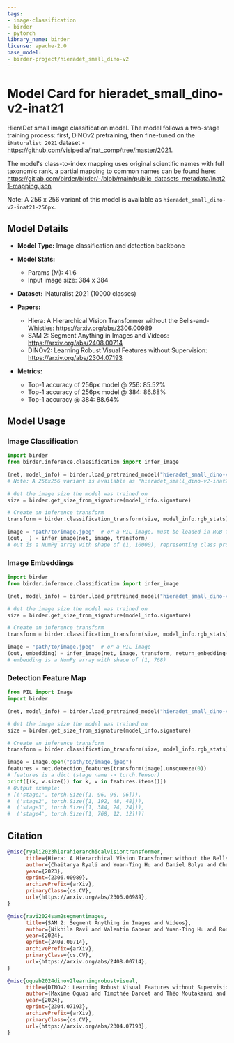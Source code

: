 ```yaml
---
tags:
- image-classification
- birder
- pytorch
library_name: birder
license: apache-2.0
base_model:
- birder-project/hieradet_small_dino-v2
---
```


# Model Card for hieradet_small_dino-v2-inat21

HieraDet small image classification model. The model follows a two-stage training process: first, DINOv2 pretraining, then fine-tuned on the `iNaturalist 2021` dataset - <https://github.com/visipedia/inat_comp/tree/master/2021>.

The model's class-to-index mapping uses original scientific names with full taxonomic rank,
a partial mapping to common names can be found here: <https://gitlab.com/birder/birder/-/blob/main/public_datasets_metadata/inat21-mapping.json>

Note: A 256 x 256 variant of this model is available as `hieradet_small_dino-v2-inat21-256px`.

## Model Details

- **Model Type:** Image classification and detection backbone
- **Model Stats:**
    - Params (M): 41.6
    - Input image size: 384 x 384
- **Dataset:** iNaturalist 2021 (10000 classes)

- **Papers:**
    - Hiera: A Hierarchical Vision Transformer without the Bells-and-Whistles: <https://arxiv.org/abs/2306.00989>
    - SAM 2: Segment Anything in Images and Videos: <https://arxiv.org/abs/2408.00714>
    - DINOv2: Learning Robust Visual Features without Supervision: <https://arxiv.org/abs/2304.07193>

- **Metrics:**
    - Top-1 accuracy of 256px model @ 256: 85.52%
    - Top-1 accuracy of 256px model @ 384: 86.68%
    - Top-1 accuracy @ 384: 88.64%

## Model Usage

### Image Classification

```python
import birder
from birder.inference.classification import infer_image

(net, model_info) = birder.load_pretrained_model("hieradet_small_dino-v2-inat21", inference=True)
# Note: A 256x256 variant is available as "hieradet_small_dino-v2-inat21-256px"

# Get the image size the model was trained on
size = birder.get_size_from_signature(model_info.signature)

# Create an inference transform
transform = birder.classification_transform(size, model_info.rgb_stats)

image = "path/to/image.jpeg"  # or a PIL image, must be loaded in RGB format
(out, _) = infer_image(net, image, transform)
# out is a NumPy array with shape of (1, 10000), representing class probabilities.
```

### Image Embeddings

```python
import birder
from birder.inference.classification import infer_image

(net, model_info) = birder.load_pretrained_model("hieradet_small_dino-v2-inat21", inference=True)

# Get the image size the model was trained on
size = birder.get_size_from_signature(model_info.signature)

# Create an inference transform
transform = birder.classification_transform(size, model_info.rgb_stats)

image = "path/to/image.jpeg"  # or a PIL image
(out, embedding) = infer_image(net, image, transform, return_embedding=True)
# embedding is a NumPy array with shape of (1, 768)
```

### Detection Feature Map

```python
from PIL import Image
import birder

(net, model_info) = birder.load_pretrained_model("hieradet_small_dino-v2-inat21", inference=True)

# Get the image size the model was trained on
size = birder.get_size_from_signature(model_info.signature)

# Create an inference transform
transform = birder.classification_transform(size, model_info.rgb_stats)

image = Image.open("path/to/image.jpeg")
features = net.detection_features(transform(image).unsqueeze(0))
# features is a dict (stage name -> torch.Tensor)
print([(k, v.size()) for k, v in features.items()])
# Output example:
# [('stage1', torch.Size([1, 96, 96, 96])),
#  ('stage2', torch.Size([1, 192, 48, 48])),
#  ('stage3', torch.Size([1, 384, 24, 24])),
#  ('stage4', torch.Size([1, 768, 12, 12]))]
```

## Citation

```bibtex
@misc{ryali2023hierahierarchicalvisiontransformer,
      title={Hiera: A Hierarchical Vision Transformer without the Bells-and-Whistles},
      author={Chaitanya Ryali and Yuan-Ting Hu and Daniel Bolya and Chen Wei and Haoqi Fan and Po-Yao Huang and Vaibhav Aggarwal and Arkabandhu Chowdhury and Omid Poursaeed and Judy Hoffman and Jitendra Malik and Yanghao Li and Christoph Feichtenhofer},
      year={2023},
      eprint={2306.00989},
      archivePrefix={arXiv},
      primaryClass={cs.CV},
      url={https://arxiv.org/abs/2306.00989},
}

@misc{ravi2024sam2segmentimages,
      title={SAM 2: Segment Anything in Images and Videos},
      author={Nikhila Ravi and Valentin Gabeur and Yuan-Ting Hu and Ronghang Hu and Chaitanya Ryali and Tengyu Ma and Haitham Khedr and Roman Rädle and Chloe Rolland and Laura Gustafson and Eric Mintun and Junting Pan and Kalyan Vasudev Alwala and Nicolas Carion and Chao-Yuan Wu and Ross Girshick and Piotr Dollár and Christoph Feichtenhofer},
      year={2024},
      eprint={2408.00714},
      archivePrefix={arXiv},
      primaryClass={cs.CV},
      url={https://arxiv.org/abs/2408.00714},
}

@misc{oquab2024dinov2learningrobustvisual,
      title={DINOv2: Learning Robust Visual Features without Supervision},
      author={Maxime Oquab and Timothée Darcet and Théo Moutakanni and Huy Vo and Marc Szafraniec and Vasil Khalidov and Pierre Fernandez and Daniel Haziza and Francisco Massa and Alaaeldin El-Nouby and Mahmoud Assran and Nicolas Ballas and Wojciech Galuba and Russell Howes and Po-Yao Huang and Shang-Wen Li and Ishan Misra and Michael Rabbat and Vasu Sharma and Gabriel Synnaeve and Hu Xu and Hervé Jegou and Julien Mairal and Patrick Labatut and Armand Joulin and Piotr Bojanowski},
      year={2024},
      eprint={2304.07193},
      archivePrefix={arXiv},
      primaryClass={cs.CV},
      url={https://arxiv.org/abs/2304.07193},
}
```

